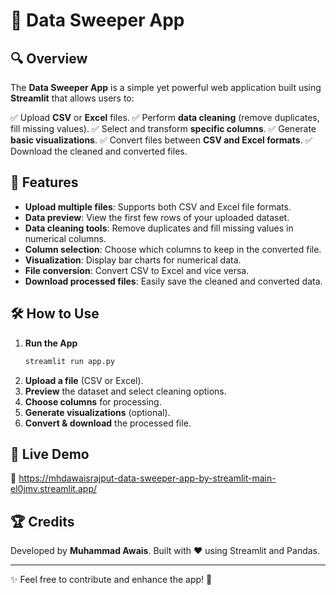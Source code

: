 # 📀 Data Sweeper App

## 🔍 Overview
The **Data Sweeper App** is a simple yet powerful web application built using **Streamlit** that allows users to:

✅ Upload **CSV** or **Excel** files.
✅ Perform **data cleaning** (remove duplicates, fill missing values).
✅ Select and transform **specific columns**.
✅ Generate **basic visualizations**.
✅ Convert files between **CSV and Excel formats**.
✅ Download the cleaned and converted files.

## 🚀 Features
- **Upload multiple files**: Supports both CSV and Excel file formats.
- **Data preview**: View the first few rows of your uploaded dataset.
- **Data cleaning tools**: Remove duplicates and fill missing values in numerical columns.
- **Column selection**: Choose which columns to keep in the converted file.
- **Visualization**: Display bar charts for numerical data.
- **File conversion**: Convert CSV to Excel and vice versa.
- **Download processed files**: Easily save the cleaned and converted data.

## 🛠 How to Use
1. **Run the App**
   ```sh
   streamlit run app.py
   ```
2. **Upload a file** (CSV or Excel).
3. **Preview** the dataset and select cleaning options.
4. **Choose columns** for processing.
5. **Generate visualizations** (optional).
6. **Convert & download** the processed file.


## 📂 Live Demo
🔗  https://mhdawaisrajput-data-sweeper-app-by-streamlit-main-el0jmv.streamlit.app/

## 🏆 Credits
Developed by **Muhammad Awais**. Built with ❤️ using Streamlit and Pandas.

---
✨ Feel free to contribute and enhance the app! 🚀

